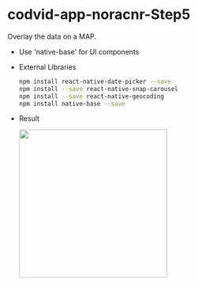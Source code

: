 # codvid-app-noracnr-Step5
Overlay the data on a MAP.

* Use 'native-base' for UI components
* External Libraries
  ```bash
  npm install react-native-date-picker --save
  npm install --save react-native-snap-carousel
  npm install --save react-native-geocoding
  npm install native-base --save
  ```
* Result

  <img src="/img/step5.gif" width=300 />

